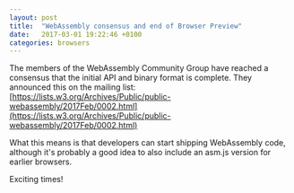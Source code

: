 ```yaml
---
layout: post
title:  "WebAssembly consensus and end of Browser Preview"
date:   2017-03-01 19:22:46 +0100
categories: browsers
---
```

The members of the WebAssembly Community Group have reached a consensus that the initial API
and binary format is complete. They announced this on the mailing list:
[https://lists.w3.org/Archives/Public/public-webassembly/2017Feb/0002.html](https://lists.w3.org/Archives/Public/public-webassembly/2017Feb/0002.html)

What this means is that developers can start shipping WebAssembly code, although it's probably a
good idea to also include an asm.js version for earlier browsers.


Exciting times!
